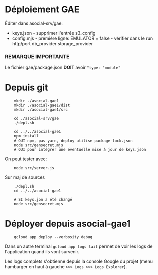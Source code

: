 # Déploiement GAE

Éditer dans asocial-srv/gae:
- keys.json
        - supprimer l'entrée s3_config
- config.mjs
        - première ligne: EMULATOR = false
        - vérifier dans le run http/port db_provider storage_provider

### REMARQUE IMPORTANTE
Le fichier gae/package.json **DOIT** avoir `"type: "module"`

# Depuis git

        mkdir ./asocial-gae1
        mkdir ./asocial-gae1/dist
        mkdir ./asocial-gae1/src

        cd ./asocial-srv/gae
        ./depl.sh

        cd ../../asocial-gae1
        npm install     
        # OUI npm, pas yarn, deploy utilise package-lock.json
        node src/gensecret.mjs 
        # OUI pour intégrer une éventuelle mise à jour de keys.json

On peut tester avec: 

        node src/server.js

Sur maj de sources

        ./depl.sh
        cd ../../asocial-gae1
        
        # SI keys.jon a été changé
        node src/gensecret.mjs

# Déployer depuis asocial-gae1

        gcloud app deploy --verbosity debug

Dans un autre terminal `gcloud app logs tail` permet de voir les logs de l'application quand ils vont survenir.

Les logs complets s'obtienne depuis la console Google du projet (menu hamburger en haut à gauche `>>> Logs >>> Logs Explorer`).
